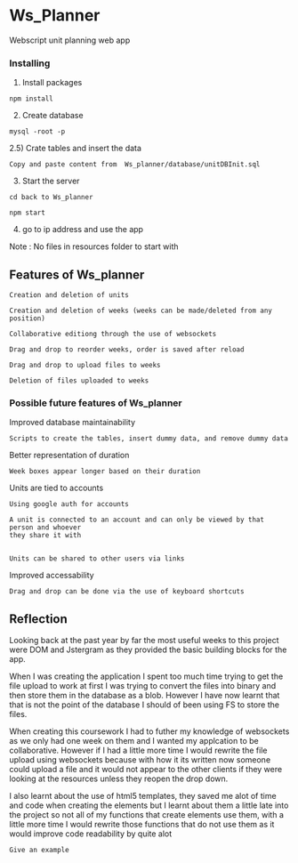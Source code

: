 
# Ws_Planner

Webscript unit planning web app


### Installing


1) Install packages

```
npm install
```

2) Create database

```
mysql -root -p
```

2.5) Crate tables and insert the data

```
Copy and paste content from  Ws_planner/database/unitDBInit.sql 
```
3) Start the server

```
cd back to Ws_planner

npm start
```

4) go to ip address and use the app

Note : No files in resources folder to start with

## Features of Ws_planner
```
Creation and deletion of units
```
```
Creation and deletion of weeks (weeks can be made/deleted from any position)
```
```
Collaborative editiong through the use of websockets
```
```
Drag and drop to reorder weeks, order is saved after reload
```
```
Drag and drop to upload files to weeks
```
```
Deletion of files uploaded to weeks
```

### Possible future features of Ws_planner

Improved database maintainability
```
Scripts to create the tables, insert dummy data, and remove dummy data
```

Better representation of duration
```
Week boxes appear longer based on their duration
```

Units are tied to accounts

```
Using google auth for accounts

A unit is connected to an account and can only be viewed by that person and whoever 
they share it with


Units can be shared to other users via links
```

Improved accessability

```
Drag and drop can be done via the use of keyboard shortcuts
```

## Reflection

Looking back at the past year by far the most useful weeks to this project were DOM and Jstergram as they 
provided the basic building blocks for the app.


When I was creating the application I spent too much time trying to get the file upload to work
at first I was trying to convert the files into binary and then store them in the database as a blob.
However I have now learnt that that is not the point of the database I should of been using FS to store the files.

When creating this coursework I had to futher my knowledge of websockets as we only had one week on them
and I wanted my applcation to be collaborative. However if I had a little more time I would rewrite the file upload
using websockets because with how it its written now someone could upload a file and it would not appear to the 
other clients if they were looking at the resources unless they reopen the drop down.



I also learnt about the use of html5 templates, they saved me alot of time and code when creating the elements but
I learnt about them a little late into the project so not all of my functions that create elements use them, with a little more time
I would rewrite those functions that do not use them as it would improve code readability by quite alot

```
Give an example
```


